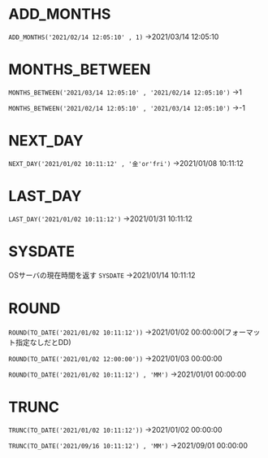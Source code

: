 # ADD_MONTHS
`ADD_MONTHS('2021/02/14 12:05:10' , 1)`
→2021/03/14 12:05:10
# MONTHS_BETWEEN
`MONTHS_BETWEEN('2021/03/14 12:05:10' , '2021/02/14 12:05:10')`
→1

`MONTHS_BETWEEN('2021/02/14 12:05:10' , '2021/03/14 12:05:10')`
→-1
# NEXT_DAY
`NEXT_DAY('2021/01/02 10:11:12' , '金'or'fri')`
→2021/01/08 10:11:12
# LAST_DAY
`LAST_DAY('2021/01/02 10:11:12')`
→2021/01/31 10:11:12
# SYSDATE
OSサーバの現在時間を返す
`SYSDATE`
→2021/01/14 10:11:12
# ROUND
`ROUND(TO_DATE('2021/01/02 10:11:12'))`
→2021/01/02 00:00:00(フォーマット指定なしだとDD)

`ROUND(TO_DATE('2021/01/02 12:00:00'))`
→2021/01/03 00:00:00

`ROUND(TO_DATE('2021/01/02 10:11:12') , 'MM')`
→2021/01/01 00:00:00
# TRUNC
`TRUNC(TO_DATE('2021/01/02 10:11:12'))`
→2021/01/02 00:00:00

`TRUNC(TO_DATE('2021/09/16 10:11:12') , 'MM')`
→2021/09/01 00:00:00